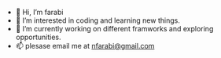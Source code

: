 - 👋 Hi, I’m farabi
- 👀 I’m interested in coding and learning new things.
- 🌱 I’m currently working on different framworks and exploring opportunities.   
- 📫 plesase email me at nfarabi@gmail.com

<!---
nfarabi/nfarabi is a ✨ special ✨ repository because its `README.md` (this file) appears on your GitHub profile.
You can click the Preview link to take a look at your changes.
--->

